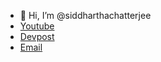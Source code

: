 - 👋 Hi, I’m @siddharthachatterjee
- [Youtube](https://www.youtube.com/channel/UCWE2p_yjlHl2086O7apsAcQ)
- [Devpost](https://devpost.com/ninja-siddhartha)
- [Email](mailto:ninja.siddhartha@gmai.com)

<!---
siddharthachatterjee/siddharthachatterjee is a ✨ special ✨ repository because its `README.md` (this file) appears on your GitHub profile.
You can click the Preview link to take a look at your changes.
--->
